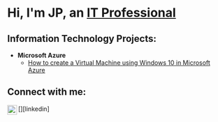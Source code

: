 <h1>Hi, I'm JP, an <a href="https://linkedin.com/in/Josh">IT Professional</a></h1>

<h2>Information Technology Projects:</h2>

- <b>Microsoft Azure</b>
  - [How to create a Virtual Machine using Windows 10 in Microsoft Azure ](https://github.com/joshmadakorcc/ticket-lifecycle)


<h2>Connect with me:</h2>


[<img align="left" alt="Josh | LinkedIn" width="22px" src="https://cdn.jsdelivr.net/npm/simple-icons@v3/icons/linkedin.svg" />][linkedin]


[instagram]: https://www.instagram.com/

